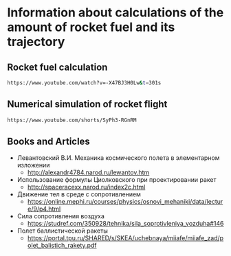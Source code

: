 # Information about calculations of the amount of rocket fuel and its trajectory


## Rocket fuel calculation
```bash
https://www.youtube.com/watch?v=-X47BJ3H0Lw&t=301s
```

## Numerical simulation of rocket flight
```bash
https://www.youtube.com/shorts/SyPh3-RGnRM
```

## Books and Articles

- Левантовский В.И. Механика космического полета в элементарном изложении
	- http://alexandr4784.narod.ru/lewantov.htm
- Использование формулы Циолковского при проектировании ракет
	- http://spaceracexx.narod.ru/index2c.html
- Движение тел в среде с сопротивлением
	- https://online.mephi.ru/courses/physics/osnovi_mehaniki/data/lecture/9/p4.html
- Сила сопротивления воздуха
	- https://studref.com/350928/tehnika/sila_soprotivleniya_vozduha#146
- Полет баллистической ракеты
	- https://portal.tpu.ru/SHARED/s/SKEA/uchebnaya/miiafe/miiafe_zad/polet_balistich_rakety.pdf

